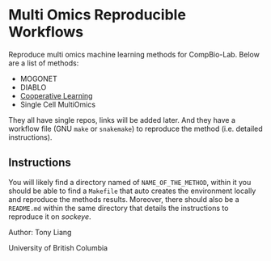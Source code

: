 # Multi Omics Reproducible Workflows
Reproduce multi omics machine learning methods for CompBio-Lab. Below are a list of methods:
- MOGONET
- DIABLO
- [Cooperative Learning](/cooperative_learning/README.md)
- Single Cell MultiOmics

They all have single repos, links will be added later. And they have a workflow file (GNU `make` or `snakemake`) to reproduce the method (i.e. detailed instructions). 

## Instructions

You will likely find a directory named of `NAME_OF_THE_METHOD`, within it you should be able to find a `Makefile` that auto creates the environment locally and reproduce the methods results. Moreover, there should also be a `README.md` within the same directory that details the instructions to reproduce it on *sockeye*. 

Author: Tony Liang

University of British Columbia

